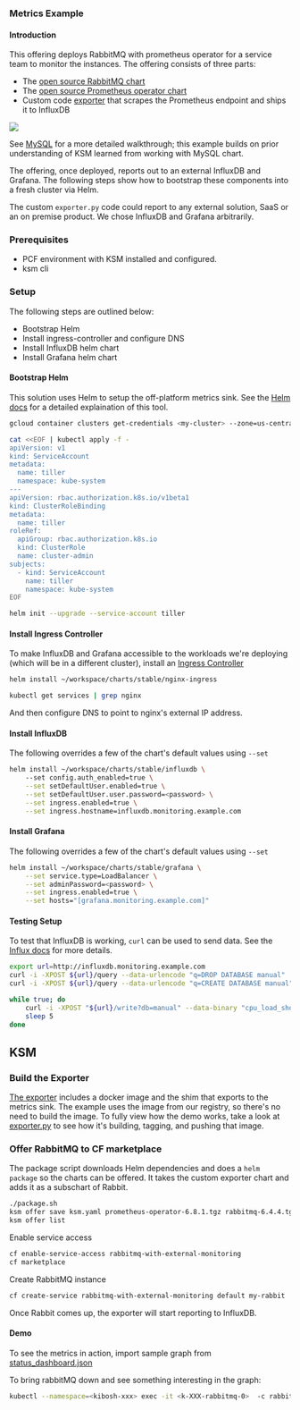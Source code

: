 ### Metrics Example
#### Introduction

This offering deploys RabbitMQ with prometheus operator for a service team to monitor the instances. The offering
consists of three parts:
* The [open source RabbitMQ chart](https://github.com/helm/charts/tree/master/stable/rabbitmq)
* The [open source Prometheus operator chart](https://github.com/helm/charts/tree/master/stable/prometheus-operator)
* Custom code [exporter](exporter/) that scrapes the Prometheus endpoint and ships it to InfluxDB

![](docs/metrics.png)
 
See [MySQL](../mysql) for a more detailed walkthrough; this example builds on prior understanding
of KSM learned from working with MySQL chart.

The offering, once deployed, reports out to an external InfluxDB and Grafana.
The following steps show how to bootstrap these components into a fresh cluster via Helm.

The custom `exporter.py` code could report to any external solution, SaaS or an on premise product. We
chose InfluxDB and Grafana arbitrarily. 

### Prerequisites
* PCF environment with KSM installed and configured.
* ksm cli


### Setup

The following steps are outlined below:
* Bootstrap Helm
* Install ingress-controller and configure DNS
* Install InfluxDB helm chart
* Install Grafana helm chart

#### Bootstrap Helm

This solution uses Helm to setup the off-platform metrics sink. See
the [Helm docs](https://helm.sh/) for a detailed explaination of this tool.

```bash
gcloud container clusters get-credentials <my-cluster> --zone=us-central1-a --project=<my-project>

cat <<EOF | kubectl apply -f -
apiVersion: v1
kind: ServiceAccount
metadata:
  name: tiller
  namespace: kube-system
---
apiVersion: rbac.authorization.k8s.io/v1beta1
kind: ClusterRoleBinding
metadata:
  name: tiller
roleRef:
  apiGroup: rbac.authorization.k8s.io
  kind: ClusterRole
  name: cluster-admin
subjects:
  - kind: ServiceAccount
    name: tiller
    namespace: kube-system
EOF

helm init --upgrade --service-account tiller
```

#### Install Ingress Controller

To make InfluxDB and Grafana accessible to the workloads we're deploying (which will be in a different cluster),
install an [Ingress Controller](https://kubernetes.io/docs/concepts/services-networking/ingress-controllers/)

```bash
helm install ~/workspace/charts/stable/nginx-ingress
```

```bash
kubectl get services | grep nginx
```

And then configure DNS to point to nginx's external IP address.

#### Install InfluxDB

The following overrides a few of the chart's default values using `--set`

```bash
helm install ~/workspace/charts/stable/influxdb \ 
    --set config.auth_enabled=true \
    --set setDefaultUser.enabled=true \
    --set setDefaultUser.user.password=<password> \
    --set ingress.enabled=true \
    --set ingress.hostname=influxdb.monitoring.example.com
```

#### Install Grafana

The following overrides a few of the chart's default values using `--set`

```bash
helm install ~/workspace/charts/stable/grafana \
    --set service.type=LoadBalancer \
    --set adminPassword=<password> \
    --set ingress.enabled=true \
    --set hosts="[grafana.monitoring.example.com]"
```

#### Testing Setup

To test that InfluxDB is working, `curl` can be used to send data.
See the [Influx docs](https://docs.influxdata.com/influxdb/v1.7/guides/writing_data/)
for more details. 

```bash
export url=http://influxdb.monitoring.example.com
curl -i -XPOST ${url}/query --data-urlencode "q=DROP DATABASE manual"
curl -i -XPOST ${url}/query --data-urlencode "q=CREATE DATABASE manual"

while true; do
    curl -i -XPOST "${url}/write?db=manual" --data-binary "cpu_load_short,host=server01 value=$(python -c 'import random; print(random.random())')"
    sleep 5
done
```

## KSM

### Build the Exporter

[The exporter](exporter) includes a docker image and the shim that exports to the metrics sink.
The example uses the image from our registry, so there's no need to build the image. To fully view
how the demo works, take a look at [exporter.py](exporter/exporter.py) to see how
it's building, tagging, and pushing that image.  

### Offer RabbitMQ to CF marketplace

The package script downloads Helm dependencies and does a `helm package` so the charts can be offered. It takes
the custom exporter chart and adds it as a subschart of Rabbit.

```bash
./package.sh
ksm offer save ksm.yaml prometheus-operator-6.8.1.tgz rabbitmq-6.4.4.tgz
ksm offer list
```

Enable service access

```bash
cf enable-service-access rabbitmq-with-external-monitoring
cf marketplace
```

Create RabbitMQ instance
```bash
cf create-service rabbitmq-with-external-monitoring default my-rabbit
```

Once Rabbit comes up, the exporter will start reporting to InfluxDB.

#### Demo

To see the metrics in action, import sample graph from [status_dashboard.json](docs/status_dashboard.json) 

To bring rabbitMQ down and see something interesting in the graph:

```bash
kubectl --namespace=<kibosh-xxx> exec -it <k-XXX-rabbitmq-0>  -c rabbitmq -- /bin/sh -c "kill 1"
```
